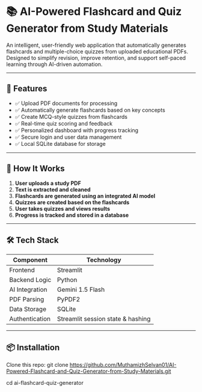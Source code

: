 # 📚 AI-Powered Flashcard and Quiz Generator from Study Materials

An intelligent, user-friendly web application that automatically generates flashcards and multiple-choice quizzes from uploaded educational PDFs. Designed to simplify revision, improve retention, and support self-paced learning through AI-driven automation.

---

## 🚀 Features

- ✅ Upload PDF documents for processing
- ✅ Automatically generate flashcards based on key concepts
- ✅ Create MCQ-style quizzes from flashcards
- ✅ Real-time quiz scoring and feedback
- ✅ Personalized dashboard with progress tracking
- ✅ Secure login and user data management
- ✅ Local SQLite database for storage

---

## 🧠 How It Works

1. **User uploads a study PDF**
2. **Text is extracted and cleaned**
3. **Flashcards are generated using an integrated AI model**
4. **Quizzes are created based on the flashcards**
5. **User takes quizzes and views results**
6. **Progress is tracked and stored in a database**

---

## 🛠️ Tech Stack

| Component          | Technology         |
|--------------------|--------------------|
| Frontend           | Streamlit          |
| Backend Logic      | Python             |
| AI Integration     | Gemini 1.5 Flash   |
| PDF Parsing        | PyPDF2             |
| Data Storage       | SQLite             |
| Authentication     | Streamlit session state & hashing |

---

## 📦 Installation
Clone this repo:
   git clone https://github.com/MuthamizhSelvan01/AI-Powered-Flashcard-and-Quiz-Generator-from-Study-Materials.git
   
   cd ai-flashcard-quiz-generator

